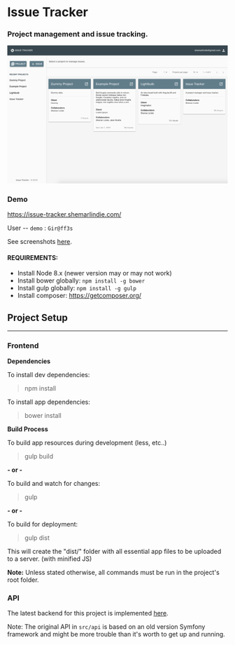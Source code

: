 # Issue Tracker #
### Project management and issue tracking. ###

![](screenshots/1_project_home.png)

### Demo
https://issue-tracker.shemarlindie.com/

User -- `demo` : `Gir@ff3s`

See screenshots [here](screenshots).

#### REQUIREMENTS: ####
* Install Node 8.x (newer version may or may not work)
* Install bower globally: `npm install -g bower`
* Install gulp globally: `npm install -g gulp`
* Install composer: https://getcomposer.org/

## Project Setup ##
----

### Frontend

**Dependencies**

To install dev dependencies: 
> npm install

To install app dependencies:
> bower install

**Build Process**

To build app resources during development (less, etc..)
> gulp build

**- or -**

To build and watch for changes:
> gulp

**- or -**

To build for deployment:
> gulp dist

This will create the "dist/" folder with all essential app files to be uploaded to a server. (with minified JS)


**Note:** Unless stated otherwise, all commands must be run in the project's root folder.

### API

The latest backend for this project is implemented [here](https://github.com/shemarlindie/django-api).

Note: The original API in `src/api` is based on an old version Symfony framework and might be more trouble than it's worth to get up and running.